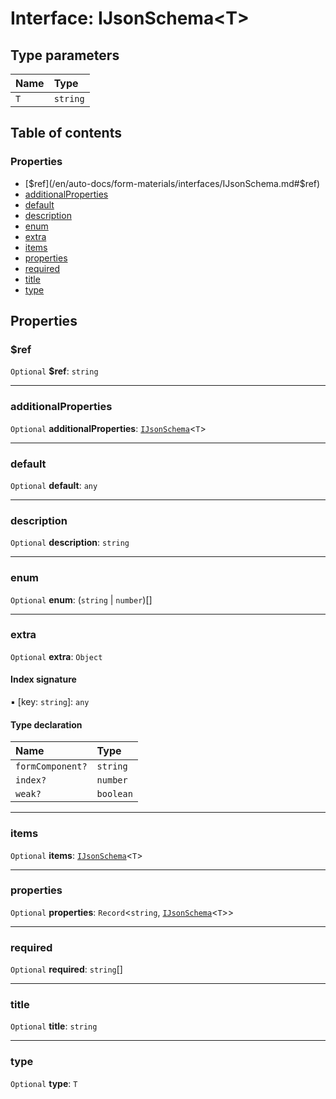# Interface: IJsonSchema\<T>

## Type parameters

| Name | Type |
| :------ | :------ |
| `T` | `string` |

## Table of contents

### Properties

* [$ref](/en/auto-docs/form-materials/interfaces/IJsonSchema.md#$ref)
* [additionalProperties](/en/auto-docs/form-materials/interfaces/IJsonSchema.md#additionalproperties)
* [default](/en/auto-docs/form-materials/interfaces/IJsonSchema.md#default)
* [description](/en/auto-docs/form-materials/interfaces/IJsonSchema.md#description)
* [enum](/en/auto-docs/form-materials/interfaces/IJsonSchema.md#enum)
* [extra](/en/auto-docs/form-materials/interfaces/IJsonSchema.md#extra)
* [items](/en/auto-docs/form-materials/interfaces/IJsonSchema.md#items)
* [properties](/en/auto-docs/form-materials/interfaces/IJsonSchema.md#properties)
* [required](/en/auto-docs/form-materials/interfaces/IJsonSchema.md#required)
* [title](/en/auto-docs/form-materials/interfaces/IJsonSchema.md#title)
* [type](/en/auto-docs/form-materials/interfaces/IJsonSchema.md#type)

## Properties

### $ref

`Optional` **$ref**: `string`

***

### additionalProperties

`Optional` **additionalProperties**: [`IJsonSchema`](/en/auto-docs/form-materials/interfaces/IJsonSchema.md)<`T`>

***

### default

`Optional` **default**: `any`

***

### description

`Optional` **description**: `string`

***

### enum

`Optional` **enum**: (`string` | `number`)\[]

***

### extra

`Optional` **extra**: `Object`

#### Index signature

▪ \[key: `string`]: `any`

#### Type declaration

| Name | Type |
| :------ | :------ |
| `formComponent?` | `string` |
| `index?` | `number` |
| `weak?` | `boolean` |

***

### items

`Optional` **items**: [`IJsonSchema`](/en/auto-docs/form-materials/interfaces/IJsonSchema.md)<`T`>

***

### properties

`Optional` **properties**: `Record`<`string`, [`IJsonSchema`](/en/auto-docs/form-materials/interfaces/IJsonSchema.md)<`T`>>

***

### required

`Optional` **required**: `string`\[]

***

### title

`Optional` **title**: `string`

***

### type

`Optional` **type**: `T`
